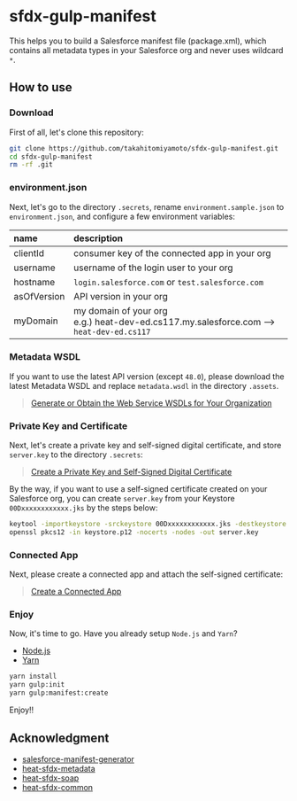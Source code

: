 # sfdx-gulp-manifest

This helps you to build a Salesforce manifest file (package.xml), which contains all metadata types in your Salesforce org and never uses wildcard `*`.

## How to use

### Download

First of all, let's clone this repository:

```sh
git clone https://github.com/takahitomiyamoto/sfdx-gulp-manifest.git
cd sfdx-gulp-manifest
rm -rf .git
```

### environment.json

Next, let's go to the directory `.secrets`, rename `environment.sample.json` to `environment.json`, and configure a few environment variables:

| name        | description                                                                           |
| :---------- | :------------------------------------------------------------------------------------ |
| clientId    | consumer key of the connected app in your org                                         |
| username    | username of the login user to your org                                                |
| hostname    | `login.salesforce.com` or `test.salesforce.com`                                       |
| asOfVersion | API version in your org                                                               |
| myDomain    | my domain of your org <br> e.g.) heat-dev-ed.cs117.my.salesforce.com --> `heat-dev-ed.cs117` |

### Metadata WSDL

If you want to use the latest API version (except `48.0`), please download the latest Metadata WSDL and replace `metadata.wsdl` in the directory `.assets`.

> [Generate or Obtain the Web Service WSDLs for Your Organization](https://developer.salesforce.com/docs/atlas.en-us.api_meta.meta/api_meta/meta_quickstart_get_WSDLs.htm)

### Private Key and Certificate

Next, let's create a private key and self-signed digital certificate, and store `server.key` to the directory `.secrets`:

> [Create a Private Key and Self-Signed Digital Certificate](https://developer.salesforce.com/docs/atlas.en-us.sfdx_dev.meta/sfdx_dev/sfdx_dev_auth_key_and_cert.htm)

By the way, if you want to use a self-signed certificate created on your Salesforce org, you can create `server.key` from your Keystore `00Dxxxxxxxxxxxx.jks` by the steps below:

```sh
keytool -importkeystore -srckeystore 00Dxxxxxxxxxxxx.jks -destkeystore keystore.p12 -deststoretype PKCS12
openssl pkcs12 -in keystore.p12 -nocerts -nodes -out server.key
```

### Connected App

Next, please create a connected app and attach the self-signed certificate:

> [Create a Connected App](https://developer.salesforce.com/docs/atlas.en-us.sfdx_dev.meta/sfdx_dev/sfdx_dev_auth_connected_app.htm)

### Enjoy

Now, it's time to go. Have you already setup `Node.js` and `Yarn`?

- [Node.js](https://nodejs.dev/)
- [Yarn](https://classic.yarnpkg.com/en/docs/install)

```sh
yarn install
yarn gulp:init
yarn gulp:manifest:create
```

Enjoy!!

## Acknowledgment

- [salesforce-manifest-generator](https://github.com/takahitomiyamoto/salesforce-manifest-generator)
- [heat-sfdx-metadata](https://github.com/takahitomiyamoto/heat-sfdx-metadata)
- [heat-sfdx-soap](https://github.com/takahitomiyamoto/heat-sfdx-soap)
- [heat-sfdx-common](https://github.com/takahitomiyamoto/heat-sfdx-common)
